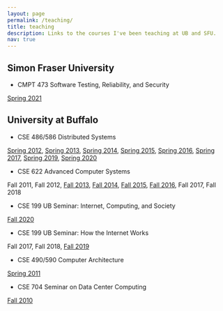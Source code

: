 ```yaml
---
layout: page
permalink: /teaching/
title: teaching
description: Links to the courses I've been teaching at UB and SFU.
nav: true
---
```


<div class="teaching">

<h2>Simon Fraser University</h2>

<section markdown="1" class="col-sm-8">

* CMPT 473 Software Testing, Reliability, and Security

[Spring 2021](https://canvas.sfu.ca/courses/60354)

</section>

<h2>University at Buffalo</h2>

<section markdown="1" class="col-sm-8">

* CSE 486/586 Distributed Systems

[Spring 2012](http://www.cse.buffalo.edu/~stevko/courses/cse486/spring12/), [Spring
2013](http://www.cse.buffalo.edu/~stevko/courses/cse486/spring13/), [Spring
2014](http://www.cse.buffalo.edu/~stevko/courses/cse486/spring14/), [Spring
2015](http://www.cse.buffalo.edu/~stevko/courses/cse486/spring15/), [Spring
2016](http://www.cse.buffalo.edu/~stevko/courses/cse486/spring16/), [Spring
2017](http://www.cse.buffalo.edu/~stevko/courses/cse486/spring17/), [Spring
2019](http://www.cse.buffalo.edu/~stevko/courses/cse486/spring19/), [Spring
2020](http://www.cse.buffalo.edu/~stevko/courses/cse486/spring20/)
  
* CSE 622 Advanced Computer Systems

Fall 2011, Fall 2012, [Fall 2013](https://piazza.com/buffalo/fall2013/cse622/home), [Fall
2014](https://piazza.com/buffalo/fall2014/cse622/home), [Fall
2015](https://piazza.com/buffalo/fall2015/cse622/home), [Fall
2016](https://piazza.com/buffalo/fall2016/cse622/home), Fall 2017, Fall 2018
  
* CSE 199 UB Seminar: Internet, Computing, and Society

[Fall 2020](https://ublearns.blackboard.com/ultra/courses/_173524_1/cl/outline)

* CSE 199 UB Seminar: How the Internet Works

Fall 2017, Fall 2018, [Fall 2019](http://www.cse.buffalo.edu/cse199)
  
* CSE 490/590 Computer Architecture

[Spring 2011](http://www.cse.buffalo.edu/~stevko/courses/cse490/spring11)
  
* CSE 704 Seminar on Data Center Computing

[Fall 2010](http://www.cse.buffalo.edu/~stevko/courses/cse704/fall10)

</section>

</div>
